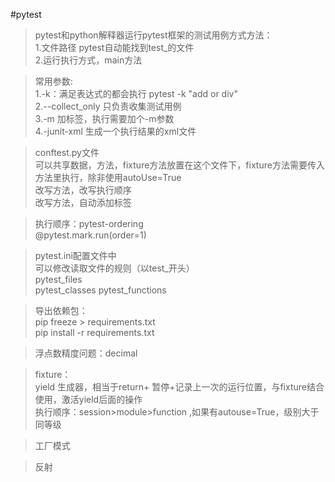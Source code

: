 #pytest

> pytest和python解释器运行pytest框架的测试用例方式方法：      
> 1.文件路径  pytest自动能找到test_的文件    
> 2.运行执行方式，main方法

> 常用参数:   
> 1.-k：满足表达式的都会执行  pytest -k "add or div"    
> 2.--collect_only 只负责收集测试用例    
> 3.-m 加标签，执行需要加个-m参数   
> 4.-junit-xml 生成一个执行结果的xml文件   

> conftest.py文件  
> 可以共享数据，方法，fixture方法放置在这个文件下，fixture方法需要传入方法里执行，除非使用autoUse=True      
> 改写方法，改写执行顺序  
> 改写方法，自动添加标签

> 执行顺序：pytest-ordering  
> @pytest.mark.run(order=1)

> pytest.ini配置文件中   
>   可以修改读取文件的规则（以test_开头）    
> pytest_files  
> pytest_classes
> pytest_functions

> 导出依赖包：    
> pip freeze > requirements.txt  
> pip install -r requirements.txt

> 浮点数精度问题：decimal

> fixture：  
> yield 生成器，相当于return+ 暂停+记录上一次的运行位置，与fixture结合使用，激活yield后面的操作  
> 执行顺序：session>module>function ,如果有autouse=True，级别大于同等级

> 工厂模式  

> 反射

